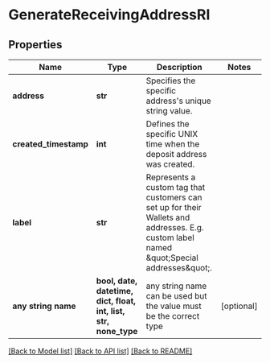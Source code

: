 # GenerateReceivingAddressRI


## Properties
Name | Type | Description | Notes
------------ | ------------- | ------------- | -------------
**address** | **str** | Specifies the specific address&#39;s unique string value. | 
**created_timestamp** | **int** | Defines the specific UNIX time when the deposit address was created. | 
**label** | **str** | Represents a custom tag that customers can set up for their Wallets and addresses. E.g. custom label named \&quot;Special addresses\&quot;. | 
**any string name** | **bool, date, datetime, dict, float, int, list, str, none_type** | any string name can be used but the value must be the correct type | [optional]

[[Back to Model list]](../README.md#documentation-for-models) [[Back to API list]](../README.md#documentation-for-api-endpoints) [[Back to README]](../README.md)


